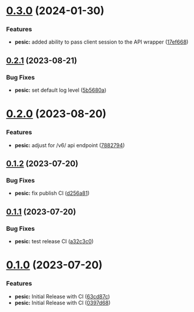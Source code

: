 # [0.3.0](https://github.com/StanislavBolshakov/pesic/compare/v0.2.1...v0.3.0) (2024-01-30)


### Features

* **pesic:** added ability to pass client session to the API wrapper ([17ef668](https://github.com/StanislavBolshakov/pesic/commit/17ef6686aa4c3df7dab0ef37606866156c755eb2))

## [0.2.1](https://github.com/StanislavBolshakov/pesic/compare/v0.2.0...v0.2.1) (2023-08-21)


### Bug Fixes

* **pesic:** set default log level ([5b5680a](https://github.com/StanislavBolshakov/pesic/commit/5b5680acc60ab5bbcb85fbedcbf479ff24bb08d4))

# [0.2.0](https://github.com/StanislavBolshakov/pesic/compare/v0.1.2...v0.2.0) (2023-08-20)


### Features

* **pesic:** adjust for /v6/ api endpoint ([7882794](https://github.com/StanislavBolshakov/pesic/commit/788279423cf484c4b958046837ccd2c9afcd15fd))

## [0.1.2](https://github.com/StanislavBolshakov/pesic/compare/v0.1.1...v0.1.2) (2023-07-20)


### Bug Fixes

* **pesic:** fix publish CI ([d256a81](https://github.com/StanislavBolshakov/pesic/commit/d256a81ca3b533fa99b6bb986016600e4de5b4b6))

## [0.1.1](https://github.com/StanislavBolshakov/pesic/compare/v0.1.0...v0.1.1) (2023-07-20)


### Bug Fixes

* **pesic:** test release CI ([a32c3c0](https://github.com/StanislavBolshakov/pesic/commit/a32c3c0cc5b177f120b5b624498447b061982053))

# [0.1.0](https://github.com/StanislavBolshakov/pesic/compare/v0.0.1...v0.1.0) (2023-07-20)


### Features

* **pesic:** Initial Release with CI ([63cd87c](https://github.com/StanislavBolshakov/pesic/commit/63cd87c8abeeae3574d601d914659e4b34acbece))
* **pesic:** Initial Release with CI ([0397d68](https://github.com/StanislavBolshakov/pesic/commit/0397d68072e969b02fb5fce6dec805cc5531b032))
